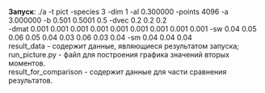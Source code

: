 __Запуск__: ./a -t pict -species 3 -dim 1 -al 0.300000 -points 4096 -a 3.000000 -b 0.501 0.5001 0.5 -dvec 0.2 0.2 0.2  
-dmat 0.001 0.001 0.001 0.001 0.001 0.001 0.001 0.001 0.001 -sw 0.04 0.05 0.06 0.05 0.04 0.03 0.06 0.03 0.04 -sm 0.04 0.04 0.04  
result_data - содержит данные, являющиеся результатом запуска;  
run_picture.py - файл для построения графика значений вторых моментов.  
result_for_comparison - содержит данные для части сравнения результатов.
